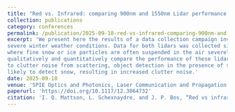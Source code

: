```yaml
---
title: "Red vs. Infrared: comparing 900nm and 1550nm Lidar performance in arctic winter conditions"
collection: publications
category: conferences
permalink: /publication/2025-09-18-red-vs-infrared-comparing-900nm-and-1550nm-lidar-performance-in-arctic-winter-conditions.md
excerpt: 'We present here the results of a data collection campaign involving a 1550 nm and 900 nm lidar operating in
severe winter weather conditions. Data for both lidars was collected simultaneously during arctic-like conditions
where fine snow or ice particles are often suspended in the air severely reducing visibility. In this work we
qualitatively and quantitatively compare the performance of these lidars. Performance is compared with respect
to clutter noise from scattering, object detection in the presence of snow. We find the 1550 nm lidar is more
likely to detect snow, resulting in increased clutter noise.'
date: 2025-09-18
venue: 'SPIE Optics and Photonics, Laser Communication and Propagation through the Atmosphere and Oceans XIV'
paperurl: 'https://doi.org/10.1117/12.3064732'
citation: 'I. Q. Mattson, L. Schexnaydre, and J. P. Bos, “Red vs infrared: Comparing 900nm and 1550nm lidar performance in Arctic Winter Conditions,” Laser Communication and Propagation through the Atmosphere and Oceans XIV, p. 1, Sep. 2025. doi:10.1117/12.3064732 '
---
```


